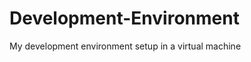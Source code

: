 Development-Environment
=======================

My development environment setup in a virtual machine
